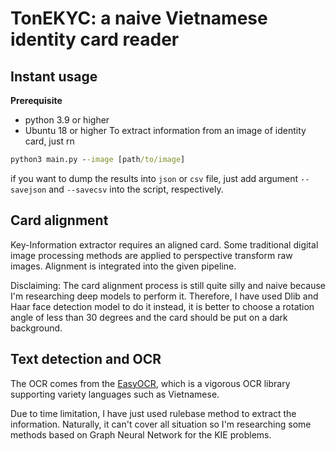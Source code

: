 # TonEKYC: a naive Vietnamese identity card reader 

## Instant usage
**Prerequisite**
* python 3.9 or higher
* Ubuntu 18 or higher
To extract information from an image of identity card, just rn 
```bat
python3 main.py --image [path/to/image] 
```
if you want to dump the results into ```json``` or ```csv``` file, just add argument ```--savejson``` and ```--savecsv``` into the script, respectively.

## Card alignment
Key-Information extractor requires an aligned card. Some traditional digital image processing methods are applied to perspective transform raw images. Alignment is integrated into the given pipeline.

Disclaiming: The card alignment process is still quite silly and naive because I'm researching deep models to perform it. Therefore, I have used Dlib and Haar face detection model to do it instead, it is better to choose a rotation angle of less than 30 degrees and the card should be put on a dark background.

## Text detection and OCR
The OCR comes from the [EasyOCR](https://github.com/JaidedAI/EasyOCR), which is a vigorous OCR library supporting variety languages such as Vietnamese.  

Due to time limitation, I have just used rulebase method to extract the information. Naturally, it can't cover all situation so I'm researching some methods based on Graph Neural Network for the KIE problems.